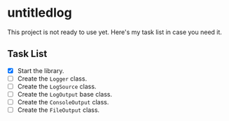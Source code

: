 # untitledlog

This project is not ready to use yet. Here's my task list in case you need it.

## Task List
- [x] Start the library.
- [ ] Create the `Logger` class.
- [ ] Create the `LogSource` class.
- [ ] Create the `LogOutput` base class.
- [ ] Create the `ConsoleOutput` class.
- [ ] Create the `FileOutput` class.
